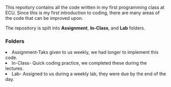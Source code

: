 This repoitory contains all the code written in my first programming class at ECU. Since this is my first introduction to coding, there are many areas of the code that can be improved upon.

The repository is spilt into **Assignment**, **In-Class**, and **Lab** folders. 

<h3>Folders</h3>
<li>Assignment-Taks given to us weekly, we had longer to implement this code. </li>
<li>In-Class- Quick coding practice, we completed these during the lectures.</li>
<li>Lab- Assigned to us during a weekly lab, they were due by the end of the day. </li>
